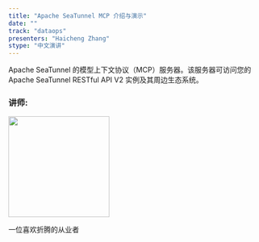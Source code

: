 ```yaml
---
title: "Apache SeaTunnel MCP 介绍与演示"
date: ""
track: "dataops"
presenters: "Haicheng Zhang"
stype: "中文演讲"
--- 
```


Apache SeaTunnel 的模型上下文协议（MCP）服务器。该服务器可访问您的 Apache SeaTunnel RESTful API V2 实例及其周边生态系统。

### 讲师:

<img src="https://sessionize.com/image/5b51-400o400o1-LRLn5ZYuUjM2fthfiQ9yVW.jpg" width="200" /><br/>

一位喜欢折腾的从业者